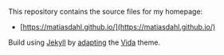 This repository contains the source files for my homepage:

- [https://matiasdahl.github.io/](https://matiasdahl.github.io/)

Build using [Jekyll](https://jekyllrb.com/) by [adapting](https://github.com/matiasdahl/homepage-theme) the [Vida](https://github.com/syaning/vida) theme.
